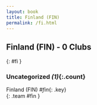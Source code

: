```yaml
---
layout: book
title: Finland (FIN)
permalink: /fi.html
---
```


## Finland (FIN) - 0 Clubs
{: #fi }









### Uncategorized _(1)_{:.count}

Finland  (FIN)  _#fin_{: .key} <br>
{: .team #fin }


 
